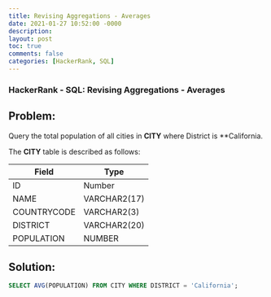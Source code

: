 ```yaml
---
title: Revising Aggregations - Averages
date: 2021-01-27 10:52:00 -0000
description: 
layout: post
toc: true
comments: false
categories: [HackerRank, SQL]
---
```


### HackerRank - SQL: Revising Aggregations - Averages

## Problem:

Query the total population of all cities in **CITY** where District is **California.

The **CITY** table is described as follows: 

| Field | Type |
| ----------- | ----------- |
| ID | Number |
| NAME | VARCHAR2(17) |
| COUNTRYCODE | VARCHAR2(3) |
| DISTRICT | VARCHAR2(20) |
| POPULATION | NUMBER |

## Solution:

```sql
SELECT AVG(POPULATION) FROM CITY WHERE DISTRICT = 'California';
```
